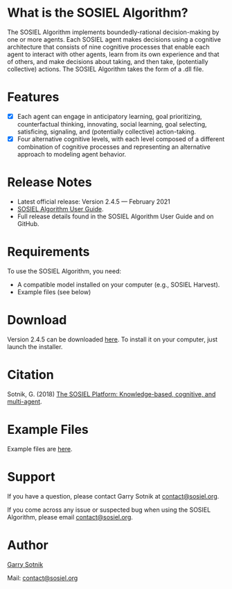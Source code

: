 # What is the SOSIEL Algorithm?

The SOSIEL Algorithm implements boundedly-rational decision-making by one or more agents. Each SOSIEL agent makes decisions using a cognitive architecture that consists of nine cognitive processes that enable each agent to interact with other agents, learn from its own experience and that of others, and make decisions about taking, and then take, (potentially collective) actions. The SOSIEL Algorithm takes the form of a .dll file. 

# Features

- [x] Each agent can engage in anticipatory learning, goal prioritizing, counterfactual thinking, innovating, social learning, goal selecting, satisficing, signaling, and (potentially collective) action-taking.
- [x] Four alternative cognitive levels, with each level composed of a different combination of cognitive processes and representing an alternative approach to modeling agent behavior.

# Release Notes

- Latest official release: Version 2.4.5 — February 2021
- [SOSIEL Algorithm User Guide](https://docs.google.com/document/d/10byggp9Kh3HKnKj18WI9H8eE9xB35PJHf3OEYICtJ5c/edit#).
- Full release details found in the SOSIEL Algorithm User Guide and on GitHub.

# Requirements

To use the SOSIEL Algorithm, you need:

- A compatible model installed on your computer (e.g., SOSIEL Harvest).
- Example files (see below)

# Download

Version 2.4.5 can be downloaded [here](https://github.com/SOSIEL/SOSIEL/blob/master/deploy/latest%20dll/SOSIEL-v2.4.5.dll). To install it on your computer, just launch the installer.

# Citation

Sotnik, G. (2018) [The SOSIEL Platform: Knowledge-based, cognitive, and multi-agent](https://www.sciencedirect.com/science/article/abs/pii/S2212683X18301038).

# Example Files

Example files are [here]( https://github.com/LANDIS-II-Foundation/Project-Michigan-Compare-Harvesting-2021).

# Support

If you have a question, please contact Garry Sotnik at contact@sosiel.org.

If you come across any issue or suspected bug when using the SOSIEL Algorithm, please email contact@sosiel.org.

# Author

[Garry Sotnik](https://www.sosiel.org/)

Mail: contact@sosiel.org
